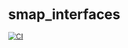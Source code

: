 # smap_interfaces

[![CI](https://github.com/lucyannofrota/smap_interfaces/actions/workflows/CI.yml/badge.svg)](https://github.com/lucyannofrota/smap_interfaces/actions/workflows/CI.yml)